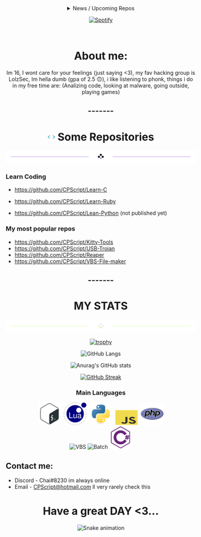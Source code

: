 <div align=center>
    
    
<details>
<summary>News / Upcoming Repos</summary>
<br>

Check out my store: https://giveme1taa.wixsite.com/orbit 

The programs arn't being sold at the moment so dont worry about buying anything

</details>

[![Spotify](https://novatorem.bgstatic.vercel.app/api/spotify)](https://open.spotify.com/artist/0dlDsD7y6ccmDm8tuWCU6F?si=EI3AOuoNRZ6GffnQ80XHdw)    

<div align=center>
    <img src="https://komarev.com/ghpvc/?username=CPScript&style=flat-square&color=blue" alt=""/>
</div>

    
    
    
    
    
    

# About me:
Im 16, I wont care for your feelings (just saying <3), my fav hacking group is LolzSec, Im hella dumb (gpa of 2.5 🙃), i like listening to phonk, things i do in my free time are: (Analizing code, looking at malware, going outside, playing games)
                                                       
## -------
 
    
<h1 align="center"><img src="code.gif" height="20"/> Some Repositories</h1>
    
<div align="center">
  <img src="divider2.png" alt="divider"/>
</div> 
           
           
<div align="left">

### Learn Coding
* https://github.com/CPScript/Learn-C
* https://github.com/CPScript/Learn-Ruby   
    
* https://github.com/CPScript/Lean-Python (not published yet)
                                                                                                                     
### My most popular repos

* https://github.com/CPScript/Kitty-Tools
* https://github.com/CPScript/USB-Trojan
* https://github.com/CPScript/Reaper
* https://github.com/CPScript/VBS-File-maker



<div align="center">

## -------

# MY STATS    
    
<div align="center">
  <img src="divider1.png" alt="divider"/>
</div> 

           
[![trophy](https://github-profile-trophy.vercel.app/?username=CPScript)](https://github.com/CPScript/github-profile-trophy)
 
![GitHub Langs](https://github-readme-stats.vercel.app/api/top-langs/?username=CPScript&layout=compact&theme=blue-green)

![Anurag's GitHub stats](https://github-readme-stats.vercel.app/api?username=CPScript&show_icons=true&theme=synthwave)

[![GitHub Streak](https://github-readme-streak-stats.herokuapp.com?user=CPScript&theme=hacker&date_format=M%20j%5B%2C%20Y%5D)](https://git.io/streak-stats)
           
### Main Languages
<div>
    <img src="https://github.com/devicons/devicon/blob/master/icons/bash/bash-original.svg"  title="Bach" alt="Bach" width="60" height="60"/>&nbsp;
    <img src="https://github.com/devicons/devicon/blob/master/icons/lua/lua-original-wordmark.svg"  title="Lua" alt="Lua" width="60" height="60"/>&nbsp; 
    <img src="https://github.com/devicons/devicon/blob/master/icons/python/python-original.svg"  title="Python" alt="Python" width="60" height="60"/>&nbsp;
    <img src="https://github.com/devicons/devicon/blob/master/icons/javascript/javascript-original.svg" title="JavaScript" alt="JavaScript" width="60" height="40"/>&nbsp;
    <img src="https://raw.githubusercontent.com/devicons/devicon/1119b9f84c0290e0f0b38982099a2bd027a48bf1/icons/php/php-original.svg" title="PHP" alt="PHP" width="60"
<div> 
    
<div>
    <img src="https://www.file-extension.info/images/resource/formats/vbs.png" title="VBScript" alt="VBS" width="60"/>
    <img src="https://cdn-icons-png.flaticon.com/512/29/29529.png" title="BatchFle" alt="Batch" width="60"/>
    <img src="https://raw.githubusercontent.com/devicons/devicon/1119b9f84c0290e0f0b38982099a2bd027a48bf1/icons/csharp/csharp-line.svg" title="CSharp" alt="C#" width="60/>"
    <img src=     
<div>

<div align="left">
          
           
## Contact me:
* Discord - Chai#8230  im always online         
* Email - CPScript@hotmail.com  Il very rarely check this
           
           
           
           
  
<div align="center">

# Have a great DAY <3... 
                         
![Snake animation](https://github.com/CPScript/github-readme/blob/output/github-contribution-snake.svg)                         
